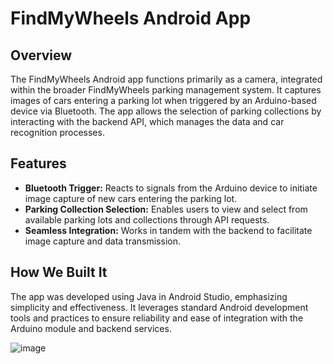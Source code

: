 # FindMyWheels Android App

## Overview
The FindMyWheels Android app functions primarily as a camera, integrated within the broader FindMyWheels parking management system. It captures images of cars entering a parking lot when triggered by an Arduino-based device via Bluetooth. The app allows the selection of parking collections by interacting with the backend API, which manages the data and car recognition processes.

## Features
- **Bluetooth Trigger:** Reacts to signals from the Arduino device to initiate image capture of new cars entering the parking lot.
- **Parking Collection Selection:** Enables users to view and select from available parking lots and collections through API requests.
- **Seamless Integration:** Works in tandem with the backend to facilitate image capture and data transmission.

## How We Built It
The app was developed using Java in Android Studio, emphasizing simplicity and effectiveness. It leverages standard Android development tools and practices to ensure reliability and ease of integration with the Arduino module and backend services.


![image](https://github.com/SidmoGoesBrrr/FindMyWheels-Android/assets/60550481/ac4749eb-e597-46e7-ab45-e067d588e302)
